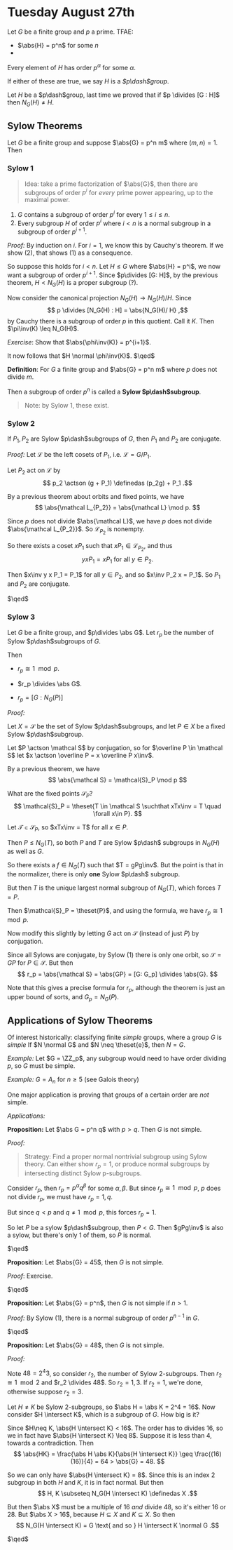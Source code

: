 # Tuesday August 27th

Let $G$ be a finite group and $p$ a prime.
TFAE:

- $\abs{H} = p^n$ for some $n$
-
 Every element of $H$ has order $p^\alpha$ for some $\alpha$.

If either of these are true, we say $H$ is a *$p\dash$group*.

Let $H$ be a $p\dash$group, last time we proved that if $p \divides [G : H]$ then $N_G(H) \neq H$.

## Sylow Theorems

Let $G$ be a finite group and suppose $\abs{G} = p^n m$ where $(m, n) = 1$. Then

### Sylow 1

> Idea: take a prime factorization of $\abs{G}$, then there are subgroups of order $p^i$ for *every* prime power appearing, up to the maximal power.

1. $G$ contains a subgroup of order $p^i$ for every $1 \leq i \leq n$.
2. Every subgroup $H$ of order $p^i$ where $i < n$ is a normal subgroup in a subgroup of order $p^{i+1}$.

*Proof:*
By induction on $i$. For $i=1$, we know this by Cauchy's theorem.
If we show (2), that shows (1) as a consequence.

So suppose this holds for $i < n$. Let $H \leq G$ where $\abs{H} = p^i$, we now want a subgroup of order $p^{i+1}$. Since $p\divides [G: H]$, by the previous theorem, $H < N_G(H)$ is a proper subgroup (?).

Now consider the canonical projection $N_G(H) \to N_G(H) /H$. Since
$$
p \divides [N_G(H) : H] = \abs{N_G(H)/ H}
,$$
by Cauchy there is a subgroup of order $p$ in this quotient.
Call it $K$.
Then $\pi\inv(K) \leq N_G(H)$.

*Exercise*: Show that $\abs{\phi\inv(K)} = p^{i+1}$.

It now follows that $H \normal \phi\inv(K)$.
$\qed$

**Definition**:
For $G$ a finite group and $\abs{G} = p^n m$ where $p$ does not divide $m$.

Then a subgroup of order $p^n$ is called a **Sylow $p\dash$subgroup**.

> Note: by Sylow 1, these exist.

### Sylow 2

If $P_1, P_2$ are Sylow $p\dash$subgroups of $G$, then $P_1$ and $P_2$ are conjugate.

*Proof:*
Let $\mathcal L$ be the left cosets of $P_1$, i.e. $\mathcal L = G/P_1$.

Let $P_2$ act on $\mathcal L$ by
$$
p_2 \actson (g + P_1) \definedas (p_2g) + P_1
.$$

By a previous theorem about orbits and fixed points, we have
$$
\abs{\mathcal L_{P_2}} = \abs{\mathcal L} \mod p.
$$

Since $p$ does not divide $\abs{\mathcal L}$, we have $p$ does not divide $\abs{\mathcal L_{P_2}}$.
So $\mathcal L_{P_2}$ is nonempty.

So there exists a coset $xP_1$ such that $xP_1 \in \mathcal L_{P_2}$, and thus
$$
yxP_1 = xP_1 \text{ for all } y\in P_2
.$$

Then $x\inv y x P_1 = P_1$ for all $y\in P_2$, and so $x\inv P_2 x = P_1$.
So $P_1$ and $P_2$ are conjugate.

$\qed$

### Sylow 3

Let $G$ be a finite group, and $p\divides \abs G$.
Let $r_p$ be the number of Sylow $p\dash$subgroups of $G$.

Then

- $r_p \cong 1 \mod p$.

- $r_p \divides \abs G$.

- $r_p = [G : N_G(P)]$

*Proof:*

Let $X = \mathcal S$ be the set of Sylow $p\dash$subgroups, and let $P \in X$ be a fixed Sylow $p\dash$subgroup.

Let $P \actson \mathcal S$ by conjugation, so for $\overline P \in \mathcal S$ let $x \actson \overline P = x \overline P x\inv$.

By a previous theorem, we have
$$
\abs{\mathcal S} = \mathcal{S}_P \mod p
$$

What are the fixed points $\mathcal{S}_P$?
$$
\mathcal{S}_P = \theset{T \in \mathcal S \suchthat xTx\inv  = T \quad \forall x\in P}.
$$

Let $\mathcal T \in \mathcal{S}_P$, so $xTx\inv = T$ for all $x\in P$.

Then $P \leq N_G(T)$, so both $P$ and $T$ are Sylow $p\dash$ subgroups in $N_G(H)$ as well as $G$.

So there exists a $f\in N_G(T)$ such that $T = gPg\inv$.
But the point is that in the normalizer, there is only **one** Sylow $p\dash$ subgroup.

But then $T$ is the unique largest normal subgroup of $N_G(T)$, which forces $T = P$.

Then $\mathcal{S}_P = \theset{P}$, and using the formula, we have $r_p \cong 1 \mod p$.

Now modify this slightly by letting $G$ act on $\mathcal S$ (instead of just $P$) by conjugation.

Since all Sylows are conjugate, by Sylow (1) there is only one orbit, so $\mathcal S = GP$ for $P \in \mathcal S$. But then
$$
r_p = \abs{\mathcal S} = \abs{GP} = [G: G_p] \divides \abs{G}.
$$

Note that this gives a precise formula for $r_p$, although the theorem is just an upper bound of sorts, and $G_p = N_G(P)$.

## Applications of Sylow Theorems

Of interest historically: classifying finite *simple* groups, where a group $G$ is *simple* If $N \normal G$ and $N \neq \theset{e}$, then $N=G$.

*Example:*
Let $G = \ZZ_p$, any subgroup would need to have order dividing $p$, so $G$ must be simple.

*Example:*
$G = A_n$ for $n\geq 5$ (see Galois theory)

One major application is proving that groups of a certain order are *not* simple.

*Applications:*

**Proposition:**
Let $\abs G = p^n q$ with $p > q$.
Then $G$ is not simple.

*Proof:*

> Strategy: Find a proper normal nontrivial subgroup using Sylow theory.
Can either show $r_p = 1$, or produce normal subgroups by intersecting distinct Sylow p-subgroups.

Consider $r_p$, then $r_p = p^\alpha q^\beta$ for some $\alpha, \beta$. But since $r_p \cong 1 \mod p$, $p$ does not divide $r_p$, we must have $r_p = 1, q$.

But since $q < p$ and $q\neq 1 \mod p$, this forces $r_p = 1$.

So let $P$ be a sylow $p\dash$subgroup, then $P < G$. Then $gPg\inv$ is also a sylow, but there's only 1 of them, so $P$ is normal.

$\qed$

**Proposition**:
Let $\abs{G} = 45$, then $G$ is not simple.

*Proof*:
Exercise.

$\qed$

**Proposition**:
Let $\abs{G} = p^n$, then $G$ is not simple if $n > 1$.

*Proof:*
By Sylow (1), there is a normal subgroup of order $p^{n-1}$ in $G$.

$\qed$

**Proposition:**
Let $\abs{G} = 48$, then $G$ is not simple.

*Proof:*

Note $48 = 2^4 3$, so consider $r_2$, the number of Sylow 2-subgroups. Then $r_2 \cong 1 \mod 2$ and $r_2 \divides 48$. So $r_2 = 1, 3$. If $r_2 = 1$, we're done, otherwise suppose $r_2 = 3$.

Let $H \neq K$ be Sylow 2-subgroups, so $\abs H = \abs K = 2^4 = 16$. Now consider $H \intersect K$, which is a subgroup of $G$. How big is it?

Since $H\neq K, \abs{H \intersect K} < 16$. The order has to divides 16, so we in fact have $\abs{H \intersect K} \leq 8$. Suppose it is less than 4, towards a contradiction. Then
$$
\abs{HK} = \frac{\abs H \abs K}{\abs{H \intersect K}} \geq \frac{(16)(16)}{4} = 64 > \abs{G} = 48.
$$

So we can only have $\abs{H \intersect K} = 8$. Since this is an index 2 subgroup in both $H$ and $K$, it is in fact normal. But then
$$
H, K \subseteq N_G(H \intersect K) \definedas X
.$$

But then $\abs X$ must be a multiple of 16 *and* divide 48, so it's either 16 or 28. But $\abs X > 16$, because $H \subseteq X$ and $K \subseteq X$. So then
$$
N_G(H \intersect K) = G \text{ and so } H \intersect K \normal G
.$$

$\qed$